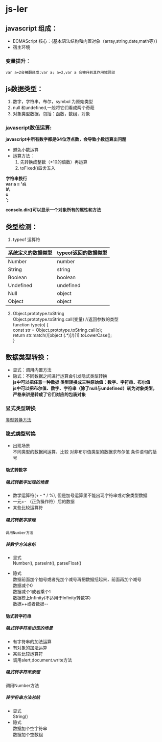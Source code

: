 # js-ler
## javascript 组成：
* ECMAScript  核心：{基本语法结构和内置对象（array,string,date,math等）}
* 宿主环境
### 变量提升：
	var a=2会被翻译成:var a; a=2,var a 会被升到其作用域顶部
## js数据类型：
1. 数字，字符串，布尔，symbol  为原始类型
2. null 和undefined,一般将它们看成两个奇葩
3. 对象类型数据，包括：函数，数组，对象
### javascript数值运算:

__javascript中所有数字都是64位浮点数，会导致小数运算出问题__  
* 避免小数运算
* 运算方法：
  1. 先转换成整数（*10的倍数）再运算
  2. toFixed()四舍五入  
  
__字符串换行  
var a = 'a\  
				b\  
				c  
				';__
				
__console.dir()可以显示一个对象所有的属性和方法__
## 类型检测：
1. typeof 运算符  

|系统定义的数据类型|typeof返回的数据类型|
|:-|:-|
|Number | number  |
|String | string  |
|Boolean | boolean  |
|Undefined | undefined  |
|Null | object  
|Object | object|  

2. Object.prototype.toString  
Object.prototype.toString.call(变量)
//返回参数的类型  
function type(o) {  
	const str = Object.prototype.toString.call(o);  
	return str.match(/\[object (.*)\]/)[1].toLowerCase();  
}
## 数据类型转换：
* 显式：调用内置方法
* 隐式：不同数据之间进行运算会引发隐式类型转换  
__js中可以把任意一种数据 类型转换成三种原始值：数字、字符串、布尔值__  
__js中可以把布尔值、数字、字符串（除了null与undefined）转为对象类型。严格来讲是转成了它们对应的包装对象__
### 显式类型转换
[类型转换方法](typeconvert.md)

### 隐式类型转换
* 出现场景  
		不同类型的数据间运算、比较
		对非布尔值类型的数据求布尔值
		条件语句的括号
#### 隐式转数字
##### 隐式转数字出现的场景
  * 数学运算符(+ - * / %), 但是加号运算里不能出现字符串或对象类型数据  
  * 一元+- （正负操作符）后的数据  
  * 某些比较运算符  
##### 隐式转数字原理
	调用Number方法  
##### 转数字方法总结
* 显式  
		Number(), parseInt(), parseFloat()
	
* 隐式  
数据前面加个加号或者先加个减号再把数据括起来，前面再加个减号  
数据减个0  
数据减个1或者乘个1  
数据模上Infinity(不适用于Infinity转数字)  
数据++或者数据--  
#### 隐式转字符串
##### 隐式转字符串出现的场景
  * 有字符串的加法运算
  * 有对象的加法运算
  * 某些比较运算符
  * 调用alert,document.write方法
##### 隐式转字符串原理
调用Number方法  
##### 转字符串方法总结
  * 显式  
  String()
  * 隐式  
  数据加个空字符串  
  数据加个空数组  
